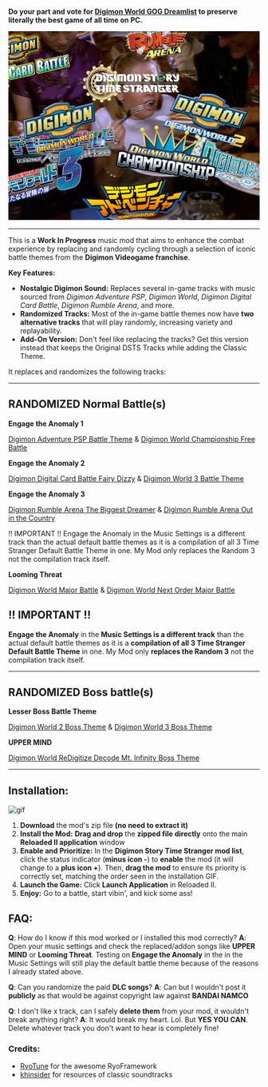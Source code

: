 **Do your part and vote for [Digimon World GOG Dreamlist](https://www.gog.com/dreamlist/game/digimon-world-1999) to preserve literally the best game of all time on PC.**

![img-1](/oops%20all%20songs.png)

-----

This is a **Work In Progress** music mod that aims to enhance the combat experience by replacing and randomly cycling through a selection of iconic battle themes from the **Digimon Videogame franchise**.

**Key Features:**

  * **Nostalgic Digimon Sound:** Replaces several in-game tracks with music sourced from *Digimon Adventure PSP*, *Digimon World*, *Digimon Digital Card Battle*, *Digimon Rumble Arena*, and more.
  * **Randomized Tracks:** Most of the in-game battle themes now have **two alternative tracks** that will play randomly, increasing variety and replayability.
  * **Add-On Version:** Don't feel like replacing the tracks? Get this version instead that keeps the Original DSTS Tracks while adding the Classic Theme.

It replaces and randomizes the following tracks:

-----

## **RANDOMIZED Normal Battle(s)**

**Engage the Anomaly 1**

[Digimon Adventure PSP Battle Theme](https://youtu.be/tWT9k6a5BWE) & [Digimon World Championship Free Battle](https://youtu.be/yX2PzoD4Wpg)

**Engage the Anomaly 2**

[Digimon Digital Card Battle Fairy Dizzy](https://youtu.be/Rp_b2bhEhq0) & [Digimon World 3 Battle Theme](https://youtu.be/RA4B73ezavA)

**Engage the Anomaly 3**

[Digimon Rumble Arena The Biggest Dreamer](https://youtu.be/tBS70leI4YY) & [Digimon Rumble Arena Out in the Country](https://youtu.be/8KDzQmA4WeQ)

!! IMPORTANT !!
Engage the Anomaly in the Music Settings is a different track than the actual default battle themes as it is a compilation of all 3 Time Stranger Default Battle Theme in one. My Mod only replaces the Random 3 not the compilation track itself.

**Looming Threat**

[Digimon World Major Battle](https://youtu.be/zn2LH1sGAks) & [Digimon World Next Order Major Battle](https://youtu.be/PHiz-dJKq4Q)

## **\!\! IMPORTANT \!\!**

**Engage the Anomaly** in the **Music Settings is a different track** than the actual default battle themes as it is a **compilation of all 3 Time Stranger Default Battle Theme** in one. My Mod only **replaces the Random 3** not the compilation track itself.

-----

## **RANDOMIZED Boss battle(s)**

**Lesser Boss Battle Theme**

[Digimon World 2 Boss Theme](https://youtu.be/hAbilojz4VA) & [Digimon World 3 Boss Theme](https://youtu.be/2r-IVc4AezA)

**UPPER MIND**

[Digimon World ReDigitize Decode Mt. Infinity Boss Theme](https://youtu.be/oIYRp7xWXDE)

-----

## **Installation:**

![gif](/img/Installation.gif)

1.  **Download** the mod's zip file **(no need to extract it)**
2.  **Install the Mod:** **Drag and drop** the **zipped file directly** onto the main **Reloaded II application** window
3.  **Enable and Prioritize:** In the **Digimon Story Time Stranger mod list**, click the status indicator (**minus icon -**) to **enable** the mod (it will change to a **plus icon +**). Then, **drag the mod** to ensure its priority is correctly set, matching the order seen in the installation GIF.
4.  **Launch the Game:** Click **Launch Application** in Reloaded II.
5.  **Enjoy:** Go to a battle, start vibin', and kick some ass\!

## **FAQ:**

**Q**: How do I know if this mod worked or I installed this mod correctly?
**A**: Open your music settings and check the replaced/addon songs like **UPPER MIND** or **Looming Threat**. Testing on **Engage the Anomaly** in the in the Music Settings will still play the default battle theme because of the reasons I already stated above.

**Q**: Can you randomize the paid **DLC songs**?
**A**: Can but I wouldn't post it **publicly** as that would be against copyright law against **BANDAI NAMCO**

**Q**: I don't like x track, can I safely **delete them** from your mod, it wouldn't break anything right?
**A**: It would break my heart. Lol. But **YES YOU CAN**. Delete whatever track you don't want to hear is completely fine\!

### Credits:

  * [RyoTune](https://gamebanana.com/members/2986979) for the awesome RyoFramework
  * [khinsider](https://downloads.khinsider.com/) for resources of classic soundtracks